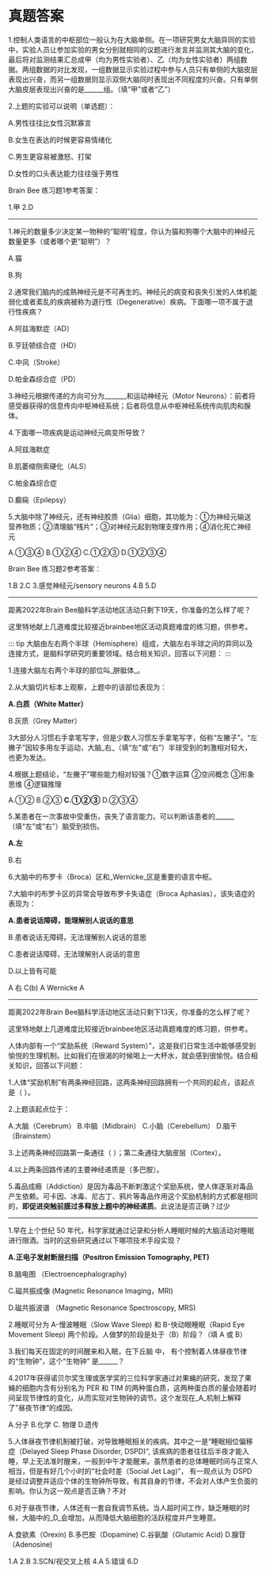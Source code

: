 # 真题答案
1.控制人类语言的中枢部位一般认为在大脑单侧。在一项研究男女大脑异同的实验中，实验人员让参加实验的男女分别就相同的议题进行发言并监测其大脑的变化，最后将对监测结果汇总成甲（均为男性实验者）、乙（均为女性实验者）两组数据。两组数据的对比发现，一组数据显示实验过程中参与人员只有单侧的大脑皮层表现出兴奋，而另一组数据则显示双侧大脑同时表现出不同程度的兴奋。只有单侧大脑皮层表现出兴奋的是______组。（填“甲”或者“乙”）

2.上题的实验可以说明（单选题）：

A.男性往往比女性沉默寡言

B.女生在表达的时候更容易情绪化

C.男生更容易被激怒、打架

D.女性的口头表达能力往往强于男性

Brain Bee 练习题1参考答案：

1.甲 2.D

---

1.神元的数量多少决定某一物种的“聪明”程度，你认为猫和狗哪个大脑中的神经元数量更多（或者哪个更“聪明”）？

A.猫

B.狗

2.通常我们脑内的成熟神经元是不可再生的。神经元的病变和丧失引发的人体机能弱化或者紊乱的疾病被称为退行性（Degenerative）疾病。下面哪一项不属于退行性疾病？

A.阿兹海默症（AD）

B.亨廷顿综合症（HD）

C.中风（Stroke）

D.帕金森综合症（PD）

3.神经元根据传递的方向可分为_______和运动神经元（Motor Neurons）：前者将感受器获得的信息传向中枢神经系统；后者将信息从中枢神经系统传向肌肉和腺体。

4.下面哪一项疾病是运动神经元病变所导致？

A.阿兹海默症

B.肌萎缩侧索硬化（ALS）

C.帕金森综合症

D.癫痫（Epilepsy）

5.大脑中除了神经元，还有神经胶质（Glia）细胞，其功能为：①为神经元输送营养物质；②清理脑“残片”；③对神经元起到物理支撑作用；④消化死亡神经元

A.①③④ B.①②④ C.①②③ D.①②③④

Brain Bee 练习题2参考答案：

1.B 2.C 3.感觉神经元/sensory neurons 4.B 5.D

---

距离2022年Brain Bee脑科学活动地区活动只剩下19天，你准备的怎么样了呢？

这里特地献上几道难度比较接近brainbee地区活动真题难度的练习题，供参考。

::: tip
大脑由左右两个半球（Hemisphere）组成，大脑左右半球之间的异同以及连接方式，是脑科学研究的重要领域。结合相关知识，回答以下问题：
:::

1.连接大脑左右两个半球的部位叫_胼胝体_。

2.从大脑切片标本上观察，上题中的该部位表现为：

**A.白质（White Matter）**

B.灰质（Grey Matter）

3大部分人习惯右手拿笔写字，但是少数人习惯左手拿笔写字，俗称“左撇子”。“左撇子”因较多用左手运动，大脑_右_（填“左”或“右”）半球受到的刺激相对较大，也更为发达。


4.根据上题结论，“左撇子”哪些能力相对较强？①数字运算 ②空间概念 ③形象思维 ④逻辑推理

A.①②
B.②③
**C.①②③**
D.②③④

5.某患者在一次事故中受重伤，丧失了语言能力。可以判断该患者的______（填“左”或“右”）脑受到损伤。

**A.左**

B.右

6.大脑中的布罗卡（Broca）区和_Wernicke_区是重要的语言中枢。

7.大脑中的布罗卡区的异常会导致布罗卡失语症（Broca Aphasias），该失语症的表现为：

**A.患者说话障碍，能理解别人说话的意思**

B.患者说话无障碍，无法理解别人说话的意思

C.患者说话障碍，无法理解别人说话的意思

D.以上皆有可能

A 右 C(b) A Wernicke A

---

距离2022年Brain Bee脑科学活动地区活动只剩下13天，你准备的怎么样了呢？

这里特地献上几道难度比较接近brainbee地区活动真题难度的练习题，供参考。

人体内部有一个“奖励系统（Reward System）”，这是我们日常生活中能够感受到愉悦的生理机制。比如我们在很渴的时候喝上一大杯水，就会感到很愉悦。结合相关知识，回答以下问题：

1.人体“奖励机制”有两条神经回路，这两条神经回路拥有一个共同的起点，该起点是（ ）。

2.上题该起点位于：

A.大脑（Cerebrum） B.中脑（Midbrain） C.小脑（Cerebellum） D.脑干（Brainstem）

3.上述两条神经回路第一条通往（ ）；第二条通往大脑皮层（Cortex）。

4.以上两条回路传递的主要神经递质是（多巴胺）。

5.毒品成瘾（Addiction）是因为毒品不断刺激这个奖励系统，使人体逐渐对毒品产生依赖。可卡因、冰毒、尼古丁、鸦片等毒品作用这个奖励机制的方式都是相同的，**即促进突触前膜过多释放上题中的神经递质**。此说法是否正确？过少

---

1.早在上个世纪 50 年代，科学家就通过记录和分析人睡眠时候的大脑活动对睡眠进行限酒。当时的这些研究通过以下哪项技术手段实现？

**A.正电子发射断层扫描（Positron Emission Tomography, PET)**

B.脑电图 （Electroencephalography)

C.磁共振成像 (Magnetic Resonance Imaging，MRI)

D.磁共振波谱 （Magnetic Resonance Spectroscopy, MRS)


2.睡眠可分为 A-慢波睡眠（Slow Wave Sleep) 和 B-快动眼睡眠（Rapid Eye Movement Sleep) 两个阶段。人做梦的阶段是处于（B）阶段？（填 A 或 B）

3.我们每天在固定的时间醒来和入眠，在下丘脑 中， 有个控制着人体昼夜节律的“生物钟”，这个“生物钟” 是______？

4.2017年获得诺贝尔奖生理或医学奖的三位科学家通过对果蝇的研究，发现了果蝇的细胞内含有分别名为 PER 和 TIM 的两种蛋白质，这两种蛋白质的量会随着时间呈现节律性的变化，从而实现对生物钟的调节。这个发现在_A_机制上解释了”昼夜节律“的成因。

A.分子 B.化学 C. 物理 D.遗传

5.人体昼夜节律机制被打破，对导致睡眠相关的疾病。其中之一是“睡眠相位偏移症（Delayed Sleep Phase Disorder, DSPD)”, 该疾病的患者往往后半夜才能入睡，早上无法准时醒来，一般到中午才能醒来。虽然患者的总体睡眠时间与正常人相当，但是有好几个小时的“社会时差（Social Jet Lag)”， 有一观点认为 DSPD 是经过调整并适应个体的生物钟所导致，有其自身的节律，不会对人体产生负面的影响。你认为这一观点是否正确？不对

6.对于昼夜节律，人体还有一套自我调节系统。当人超时间工作，缺乏睡眠的时候，大脑中的_D_会增加，从而降低大脑细胞的活跃程度并产生睡意。

A.食欲素（Orexin) B.多巴胺（Dopamine) C.谷氨酸（Glutamic Acid) D.腺苷（Adenosine)

1.A 2.B 3.SCN/视交叉上核 4.A 5.错误 6.D